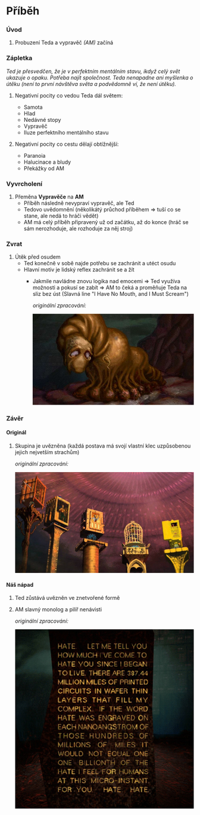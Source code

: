 # Příběh

### Úvod
1. Probuzení Teda a vypravěč *(AM)* začíná

### Zápletka
*Ted je přesvedčen, že je v perfektním mentálním stavu, ikdyž celý svět ukazuje o opaku. Potřeba najít společnost. Teda nenapadne ani myšlenka o útěku (není to první návštěva světa a podvědomně ví, že není útěku).*
1. Negativní pocity co vedou Teda dál světem: 
    * Samota
    * Hlad
    * Nedávné stopy
    * Vypravěč
    * Iluze perfektního mentálního stavu

2. Negativní pocity co cestu dělají obtížnější:
    * Paranoia
    * Halucinace a bludy
    * Překážky od AM

### Vyvrcholení
1. Přeměna **Vypravěče** na **AM**
    * Příběh následně nevypraví vypravěč, ale Ted
    * Tedovo uvědomnění (několikátý průchod příběhem => tuší co se stane, ale nedá to hráči vědět)
    * AM má celý příběh připravený už od začátku, až do konce (hráč se sám nerozhoduje, ale rozhoduje za něj stroj)

### Zvrat
1. Útěk před osudem
    * Ted konečně v sobě najde potřebu se zachránit a utéct osudu
    * Hlavní motiv je lidský reflex zachránit se a žít 
        * Jakmile navládne znovu logika nad emocemi => Ted využíva možnosti a pokusí se zabít => AM to čeká a proměňuje Teda na sliz bez úst (Slavná line "I Have No Mouth, and I Must Scream")

            *originální zpracování:*

            ![znetvořený Ted v originální hře](obrazky/tedSlizOriginal.jpg)

### Závěr



#### Originál
 1. Skupina je uvězněna (každá postava má svojí vlastní klec uzpůsobenou jejich nejvetším strachům)

    *originální zpracování:* 

    ![uvěznění skupiny v originální hře](obrazky/uvezneniOriginal.jpg)

#### Náš nápad
1. Ted zůstává uvězněn ve znetvořené formě

2. AM slavný monolog a pilíř nenávisti

    *originální zpracování:*

    ![pilíř hněvu v originální hře](obrazky/pilirNenavistiOriginal.jpg)